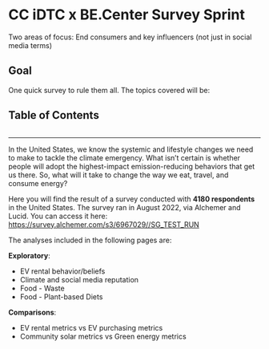 # **CC iDTC x BE.Center Survey Sprint**

Two areas of focus: End consumers and key influencers (not just in social media terms)

## **Goal**
One quick survey to rule them all. The topics covered will be:

## Table of Contents

```{tableofcontents}
```

---

In the United States, we know the systemic and lifestyle changes we need to make to tackle the climate emergency. What isn’t certain is whether people will adopt the highest-impact emission-reducing behaviors that get us there.
So, what will it take to change the way we eat, travel, and consume energy?

Here you will find the result of a survey conducted with **4180 respondents** in the United States. The survey ran in August 2022, via Alchemer and Lucid. You can access it here: https://survey.alchemer.com/s3/6967029//SG_TEST_RUN

The analyses included in the following pages are:

**Exploratory**:
* EV rental behavior/beliefs
* Climate and social media reputation
* Food - Waste
* Food - Plant-based Diets

**Comparisons**: 
* EV rental metrics vs EV purchasing metrics
* Community solar metrics vs Green energy metrics